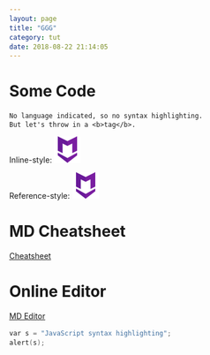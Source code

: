 ```yaml
---
layout: page
title: "GGG"
category: tut
date: 2018-08-22 21:14:05
---
```


# Some Code

```
No language indicated, so no syntax highlighting. 
But let's throw in a <b>tag</b>.
```


Inline-style: 
![alt text](https://github.com/adam-p/markdown-here/raw/master/src/common/images/icon48.png "Logo Title Text 1")

Reference-style: 
![alt text][logo]

[logo]: https://github.com/adam-p/markdown-here/raw/master/src/common/images/icon48.png "Logo Title Text 2"


# MD Cheatsheet

[Cheatsheet](https://github.com/adam-p/markdown-here/wiki/Markdown-Cheatsheet#images)


# Online Editor
[MD Editor](https://jbt.github.io/markdown-editor/)


```C
var s = "JavaScript syntax highlighting";
alert(s);
```
